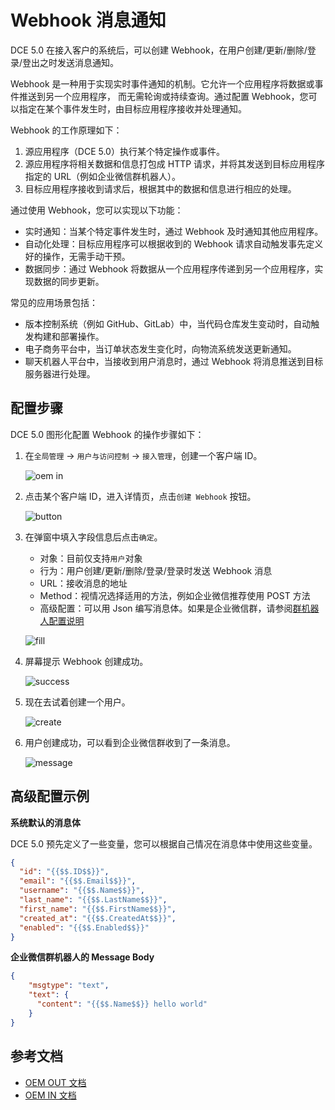 # Webhook 消息通知

DCE 5.0 在接入客户的系统后，可以创建 Webhook，在用户创建/更新/删除/登录/登出之时发送消息通知。

Webhook 是一种用于实现实时事件通知的机制。它允许一个应用程序将数据或事件推送到另一个应用程序，
而无需轮询或持续查询。通过配置 Webhook，您可以指定在某个事件发生时，由目标应用程序接收并处理通知。

Webhook 的工作原理如下：

1. 源应用程序（DCE 5.0）执行某个特定操作或事件。
2. 源应用程序将相关数据和信息打包成 HTTP 请求，并将其发送到目标应用程序指定的 URL（例如企业微信群机器人）。
3. 目标应用程序接收到请求后，根据其中的数据和信息进行相应的处理。

通过使用 Webhook，您可以实现以下功能：

- 实时通知：当某个特定事件发生时，通过 Webhook 及时通知其他应用程序。
- 自动化处理：目标应用程序可以根据收到的 Webhook 请求自动触发事先定义好的操作，无需手动干预。
- 数据同步：通过 Webhook 将数据从一个应用程序传递到另一个应用程序，实现数据的同步更新。

常见的应用场景包括：

- 版本控制系统（例如 GitHub、GitLab）中，当代码仓库发生变动时，自动触发构建和部署操作。
- 电子商务平台中，当订单状态发生变化时，向物流系统发送更新通知。
- 聊天机器人平台中，当接收到用户消息时，通过 Webhook 将消息推送到目标服务器进行处理。

## 配置步骤

DCE 5.0 图形化配置 Webhook 的操作步骤如下：

1. 在`全局管理` -> `用户与访问控制` -> `接入管理`，创建一个客户端 ID。

    ![oem in](https://docs.daocloud.io/daocloud-docs-images/docs/zh/docs/ghippo/best-practice/oem/images/webh01.png)

1. 点击某个客户端 ID，进入详情页，点击`创建 Webhook` 按钮。

    ![button](https://docs.daocloud.io/daocloud-docs-images/docs/zh/docs/ghippo/best-practice/oem/images/webh02.png)

1. 在弹窗中填入字段信息后点击`确定`。

    - 对象：目前仅支持`用户`对象
    - 行为：用户创建/更新/删除/登录/登录时发送 Webhook 消息
    - URL：接收消息的地址
    - Method：视情况选择适用的方法，例如企业微信推荐使用 POST 方法
    - 高级配置：可以用 Json 编写消息体。如果是企业微信群，请参阅[群机器人配置说明](https://developer.work.weixin.qq.com/document/path/91770)

    ![fill](https://docs.daocloud.io/daocloud-docs-images/docs/zh/docs/ghippo/best-practice/oem/images/webh03.png)

1. 屏幕提示 Webhook 创建成功。

    ![success](https://docs.daocloud.io/daocloud-docs-images/docs/zh/docs/ghippo/best-practice/oem/images/webh04.png)

1. 现在去试着创建一个用户。

    ![create](https://docs.daocloud.io/daocloud-docs-images/docs/zh/docs/ghippo/best-practice/oem/images/webh05.png)

1. 用户创建成功，可以看到企业微信群收到了一条消息。

    ![message](https://docs.daocloud.io/daocloud-docs-images/docs/zh/docs/ghippo/best-practice/oem/images/webh06.png)

## 高级配置示例

**系统默认的消息体**

DCE 5.0 预先定义了一些变量，您可以根据自己情况在消息体中使用这些变量。

```json
{
  "id": "{{$$.ID$$}}",
  "email": "{{$$.Email$$}}",
  "username": "{{$$.Name$$}}",
  "last_name": "{{$$.LastName$$}}",
  "first_name": "{{$$.FirstName$$}}",
  "created_at": "{{$$.CreatedAt$$}}",
  "enabled": "{{$$.Enabled$$}}"
}
```

**企业微信群机器人的 Message Body**

```json
{
    "msgtype": "text",
    "text": {
      "content": "{{$$.Name$$}} hello world"
    }
}
```

## 参考文档

- [OEM OUT 文档](../../best-practice/oem/oem-out.md)
- [OEM IN 文档](../../best-practice/oem/oem-in.md)
